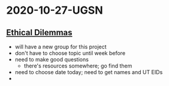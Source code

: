 # 2020-10-27-UGSN

## [Ethical Dilemmas](https://docs.google.com/spreadsheets/d/1uLmtCckZKHUuxqtEVuhiM53Uw-4bGgy-AZ5_E7inwhA/edit#gid=0)

- will have a new group for this project
- don't have to choose topic until week before 
- need to make good questions
  - there's resources somewhere; go find them
- need to choose date today; need to get names and UT EIDs
- 

